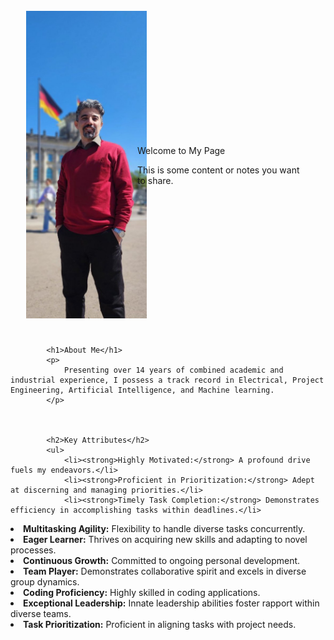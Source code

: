 
<html>
<head>
    <title>Your Personal Web Page</title>
</head>
<body>

<div style="display: flex; align-items: center; padding: 25px;">
    <div style="flex: 1; padding-right: 40px;">
        <img src="/assets/Parliman.jpg" alt="Your Image" style="max-width: 140%;">
    </div>
    <div style="flex: 2;">
        <p>Welcome to My Page</p>
        <p>This is some content or notes you want to share.</p>
    </div>
</div>

            
            <h1>About Me</h1>
            <p>
                Presenting over 14 years of combined academic and industrial experience, I possess a track record in Electrical, Project Engineering, Artificial Intelligence, and Machine learning. 
            </p>
            
         
            
            <h2>Key Attributes</h2>
            <ul>
                <li><strong>Highly Motivated:</strong> A profound drive fuels my endeavors.</li>
                <li><strong>Proficient in Prioritization:</strong> Adept at discerning and managing priorities.</li>
                <li><strong>Timely Task Completion:</strong> Demonstrates efficiency in accomplishing tasks within deadlines.</li>

<li><strong>Multitasking Agility:</strong> Flexibility to handle diverse tasks concurrently.
<li><strong>Eager Learner:</strong> Thrives on acquiring new skills and adapting to novel processes.
<li><strong>Continuous Growth:</strong> Committed to ongoing personal development.
<li><strong>Team Player:</strong> Demonstrates collaborative spirit and excels in diverse group dynamics.
<li><strong>Coding Proficiency:</strong> Highly skilled in coding applications.
<li><strong>Exceptional Leadership:</strong> Innate leadership abilities foster rapport within diverse teams.
<li><strong>Task Prioritization:</strong> Proficient in aligning tasks with project needs.




